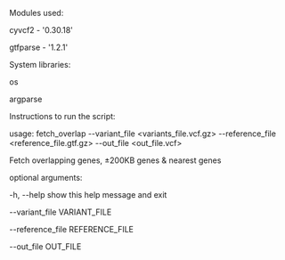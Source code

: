 Modules used:

  cyvcf2 - '0.30.18'
  
  gtfparse - '1.2.1'

System libraries:

  os
  
  argparse

Instructions to run the script:

usage: fetch_overlap --variant_file <variants_file.vcf.gz> --reference_file <reference_file.gtf.gz> --out_file <out_file.vcf>

Fetch overlapping genes, ±200KB genes & nearest genes

optional arguments:

  -h, --help            show this help message and exit
  
  --variant_file VARIANT_FILE
  
  --reference_file REFERENCE_FILE
  
  --out_file OUT_FILE
